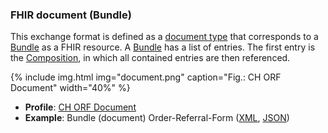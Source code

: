 ### FHIR document (Bundle)
This exchange format is defined as a [document type](https://www.hl7.org/fhir/documents.html) that corresponds to a [Bundle](https://www.hl7.org/fhir/bundle.html) as a FHIR resource. A [Bundle](https://www.hl7.org/fhir/bundle.html) has a list of entries. The first entry is the [Composition](https://www.hl7.org/fhir/composition.html), in which all contained entries are then referenced.

{% include img.html img="document.png" caption="Fig.: CH ORF Document" width="40%" %}

* **Profile**: [CH ORF Document](StructureDefinition-ch-orf-document.html)
* **Example**: Bundle (document) Order-Referral-Form ([XML](Bundle-bundle-order-referral-form.xml.html), [JSON](Bundle-bundle-order-referral-form.json.html))

